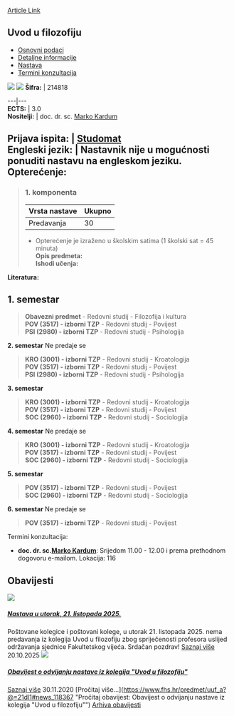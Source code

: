 [Article Link](https://www.fhs.hr/predmet/uuf_a)

## Uvod u filozofiju
  * [Osnovni podaci](https://www.fhs.hr/predmet/uuf_a#v1id-523838_216670_1_0 "Osnovni podaci")
  * [Detaljne informacije](https://www.fhs.hr/predmet/uuf_a#v1id-523838_216670_1_1 "Detaljne informacije")
  * [Nastava](https://www.fhs.hr/predmet/uuf_a#v1id-523838_216670_1_2 "Nastava")
  * [Termini konzultacija](https://www.fhs.hr/predmet/uuf_a#v1id-523838_216670_1_3 "Termini konzultacija")


[![](https://www.fhs.hr/img/flags/gif/hr.gif)](https://www.fhs.hr/predmet/uuf_a) [![](https://www.fhs.hr/img/flags/gif/gb.gif)](https://www.fhs.hr/en/course/itp_b)
**Šifra:** |  214818  
  
---|---  
**ECTS:** |  3.0   
**Nositelji:** |  doc. dr. sc. [Marko Kardum](https://www.fhs.hr/djelatnik/marko.kardum)   
  
**Prijava ispita:** |  [Studomat](http://www.isvu.hr/studomat)  
**Engleski jezik:** |  Nastavnik nije u mogućnosti ponuditi nastavu na engleskom jeziku.   
**Opterećenje:**  
---  
> ### 1. komponenta
> | Vrsta nastave | Ukupno  
> ---|---  
> Predavanja | 30  
> * Opterećenje je izraženo u školskim satima (1 školski sat = 45 minuta)   
**Opis predmeta:**  
> **Ishodi učenja:**  

  
**Literatura:**  

  
**1. semestar**  
---  
> **Obavezni predmet** - Redovni studij - Filozofija i kultura  
>  **POV (3517) - izborni TZP** - Redovni studij - Povijest  
>  **PSI (2980) - izborni TZP** - Redovni studij - Psihologija  
>   
  
**2. semestar** Ne predaje se  
> **KRO (3001) - izborni TZP** - Redovni studij - Kroatologija  
>  **POV (3517) - izborni TZP** - Redovni studij - Povijest  
>  **PSI (2980) - izborni TZP** - Redovni studij - Psihologija  
>   
  
**3. semestar**  
> **KRO (3001) - izborni TZP** - Redovni studij - Kroatologija  
>  **POV (3517) - izborni TZP** - Redovni studij - Povijest  
>  **SOC (2960) - izborni TZP** - Redovni studij - Sociologija  
>   
  
**4. semestar** Ne predaje se  
> **KRO (3001) - izborni TZP** - Redovni studij - Kroatologija  
>  **POV (3517) - izborni TZP** - Redovni studij - Povijest  
>  **SOC (2960) - izborni TZP** - Redovni studij - Sociologija  
>   
  
**5. semestar**  
> **POV (3517) - izborni TZP** - Redovni studij - Povijest  
>  **SOC (2960) - izborni TZP** - Redovni studij - Sociologija  
>   
  
**6. semestar** Ne predaje se  
> **POV (3517) - izborni TZP** - Redovni studij - Povijest  
>   
Termini konzultacija: 
  * **doc. dr. sc.[Marko Kardum](https://www.fhs.hr/djelatnik/marko.kardum)**: 
Srijedom 11.00 - 12.00 i prema prethodnom dogovoru e-mailom.
Lokacija: 116 


## Obavijesti
[ ![](https://www.fhs.hr/_pub/themes_static/hrstud2024/default/img/default_news.jpg) ](https://www.fhs.hr/predmet/uuf_a?@=21u9h#news_118367)
#####  [Nastava u utorak, 21. listopada 2025.](https://www.fhs.hr/predmet/uuf_a?@=21u9h#news_118367)
Poštovane kolegice i poštovani kolege, u utorak 21. listopada 2025. nema predavanja iz kolegija Uvod u filozofiju zbog spriječenosti profesora uslijed održavanja sjednice Fakultetskog vijeća. Srdačan pozdrav! 
[Saznaj više](https://www.fhs.hr/predmet/uuf_a?@=21u9h#news_118367)
20.10.2025
[ ![](https://www.fhs.hr/_pub/themes_static/hrstud2024/default/img/default_news.jpg) ](https://www.fhs.hr/predmet/uuf_a?@=21dl1#news_118367)
#####  [Obavijest o odvijanju nastave iz kolegija "Uvod u filozofiju"](https://www.fhs.hr/predmet/uuf_a?@=21dl1#news_118367)
[Saznaj više](https://www.fhs.hr/predmet/uuf_a?@=21dl1#news_118367)
30.11.2020
[Pročitaj više...](https://www.fhs.hr/predmet/uuf_a?@=21dl1#news_118367 "Pročitaj obavijest: Obavijest o odvijanju nastave iz kolegija "Uvod u filozofiju"")
[Arhiva obavijesti](https://www.fhs.hr/predmet/uuf_a?@=21cft#news_118367 "Arhiva obavijesti")
